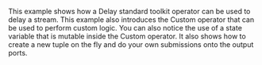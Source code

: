 This example shows how a Delay standard toolkit operator can be used to delay a stream. This example also introduces the Custom operator that can be used to perform custom logic. You can also notice the use of a state variable that is mutable inside the Custom operator. It also shows how to create a new tuple on the fly and do your own submissions onto the output ports.

